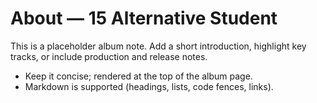 # About — 15 Alternative Student

This is a placeholder album note. Add a short introduction,
highlight key tracks, or include production and release notes.

- Keep it concise; rendered at the top of the album page.
- Markdown is supported (headings, lists, code fences, links).

